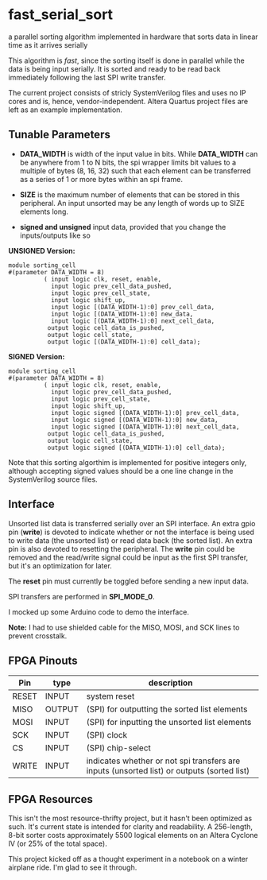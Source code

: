 # fast_serial_sort

a parallel sorting algorithm implemented in hardware that sorts data in linear time as it arrives serially

This algorithm is _fast_, since the sorting itself is done in parallel while the data is being input serially.
It is sorted and ready to be read back immediately following the last SPI write transfer.

The current project consists of stricly SystemVerilog files and uses no IP cores and is, hence, vendor-independent.
Altera Quartus project files are left as an example implementation.

## Tunable Parameters

* __DATA_WIDTH__ is width of the input value in bits.
While __DATA_WIDTH__ can be anywhere from 1 to N bits, the spi wrapper limits bit values to a multiple of bytes (8, 16, 32)
such that each element can be transferred as a series of 1 or more bytes within an spi frame.

* __SIZE__ is the maximum number of elements that can be stored in this peripheral.
An input unsorted may be any length of words up to SIZE elements long.

* __signed and unsigned__ input data, provided that you change the inputs/outputs like so

__UNSIGNED Version:__
    
    module sorting_cell
    #(parameter DATA_WIDTH = 8)
              ( input logic clk, reset, enable,
                input logic prev_cell_data_pushed,
                input logic prev_cell_state,
                input logic shift_up,
                input logic [(DATA_WIDTH-1):0] prev_cell_data,
                input logic [(DATA_WIDTH-1):0] new_data,
                input logic [(DATA_WIDTH-1):0] next_cell_data,
               output logic cell_data_is_pushed,
               output logic cell_state,
               output logic [(DATA_WIDTH-1):0] cell_data);

__SIGNED Version:__
    
    module sorting_cell
    #(parameter DATA_WIDTH = 8)
              ( input logic clk, reset, enable,
                input logic prev_cell_data_pushed,
                input logic prev_cell_state,
                input logic shift_up,
                input logic signed [(DATA_WIDTH-1):0] prev_cell_data,
                input logic signed [(DATA_WIDTH-1):0] new_data,
                input logic signed [(DATA_WIDTH-1):0] next_cell_data,
               output logic cell_data_is_pushed,
               output logic cell_state,
               output logic signed [(DATA_WIDTH-1):0] cell_data);

Note that this sorting algorthim is implemented for positive integers only, although accepting signed values should be a one line change in the SystemVerilog source files.

## Interface
Unsorted list data is transferred serially over an SPI interface.
An extra gpio pin (__write__) is devoted to indicate whether or not the interface is being used to write data (the unsorted list) or read data back (the sorted list). An extra pin is also devoted to resetting the peripheral.
The __write__ pin could be removed and the read/write signal could be input as the first SPI transfer, but it's an optimization for later.

The __reset__ pin must currently be toggled before sending a new input data.

SPI transfers are performed in __SPI_MODE_0__.

I mocked up some Arduino code to demo the interface.

__Note:__ I had to use shielded cable for the MISO, MOSI, and SCK lines to prevent crosstalk.

## FPGA Pinouts

| Pin   | type   | description                                                                                |
|-------|--------|--------------------------------------------------------------------------------------------|
| RESET | INPUT  | system reset                                                                               |
| MISO  | OUTPUT | (SPI) for outputting the sorted list elements                                              |
| MOSI  | INPUT  | (SPI) for inputting the unsorted list elements                                             |
| SCK   | INPUT  | (SPI) clock                                                                                |
| CS    | INPUT  | (SPI) chip-select                                                                          |
| WRITE | INPUT  | indicates whether or not spi transfers are inputs (unsorted list) or outputs (sorted list) |


## FPGA Resources

This isn't the most resource-thrifty project, but it hasn't been optimized as such.
It's current state is intended for clarity and readability.
A 256-length, 8-bit sorter costs approximately 5500 logical elements on an Altera Cyclone IV (or 25% of the total space).

This project kicked off as a thought experiment in a notebook on a winter airplane ride.
I'm glad to see it through.
